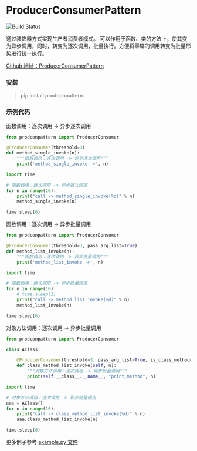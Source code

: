 # ProducerConsumerPattern
[![Build Status](https://travis-ci.org/mmmaaaggg/ProducerConsumerPattern.svg?branch=master)](https://travis-ci.org/mmmaaaggg/ProducerConsumerPattern)

通过装饰器方式实现生产者消费者模式。
可以作用于函数、类的方法上，使其变为异步调用，同时，转变为逐次调用，批量执行。方便将零碎的调用转变为批量形势进行统一执行。

[Github 地址：ProducerConsumerPattern](https://github.com/mmmaaaggg/ProducerConsumerPattern)

### 安装
> pip install prodconpattern

### 示例代码

函数调用：逐次调用 -> 异步逐次调用
```python
from prodconpattern import ProducerConsumer

@ProducerConsumer(threshold=3)
def method_single_invoke(n):
    """函数调用：逐次调用 -> 异步逐次调用"""
    print('method_single_invoke ->', n)

import time

# 函数调用：逐次调用 -> 异步逐次调用
for n in range(10):
    print("call -> method_single_invoke(%d)" % n)
    method_single_invoke(n)

time.sleep(6)
```

函数调用：逐次调用 -> 异步批量调用
```python
from prodconpattern import ProducerConsumer

@ProducerConsumer(threshold=3, pass_arg_list=True)
def method_list_invoke(n):
    """函数调用：逐次调用 -> 异步批量调用"""
    print('method_list_invoke ->', n)

import time

# 函数调用：逐次调用 -> 异步批量调用
for n in range(10):
    # time.sleep(1)
    print("call -> method_list_invoke(%d)" % n)
    method_list_invoke(n)

time.sleep(6)
```

对象方法调用：逐次调用 -> 异步批量调用
```python
from prodconpattern import ProducerConsumer

class AClass:

    @ProducerConsumer(threshold=3, pass_arg_list=True, is_class_method=True)
    def class_method_list_invoke(self, n):
        """对象方法调用：逐次调用 -> 异步批量调用"""
        print(self.__class__.__name__, "print_method", n)

import time

# 对象方法调用：逐次调用 -> 异步批量调用
aaa = AClass()
for n in range(10):
    print("call -> class_method_list_invoke(%d)" % n)
    aaa.class_method_list_invoke(n)

time.sleep(6)
```

更多例子参考
[example.py 文件](https://github.com/mmmaaaggg/ProducerConsumerPattern/blob/master/example.py)
